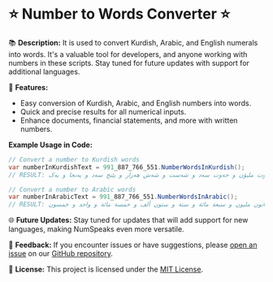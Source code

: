 
# ⭐ Number to Words Converter ⭐

📚 **Description:**
It is used to convert Kurdish, Arabic, and English numerals into words. It's a valuable tool for developers, and anyone working with numbers in these scripts. Stay tuned for future updates with support for additional languages.

🚀 **Features:**
- Easy conversion of Kurdish, Arabic, and English numbers into words.
- Quick and precise results for all numerical inputs.
- Enhance documents, financial statements, and more with written numbers.


**Example Usage in Code:**

```csharp
// Convert a number to Kurdish words
var numberInKurdishText = 991_887_766_551.NumberWordsInKurdish();
// RESULT: نۆ سەد و نۆوەت و یەک ملیار و هەشت سەد و هەشتا و حەوت ملیۆن و حەوت سەد و شەست و شەش هەزار و پێنج سەد و پەنجا و یەک

// Convert a number to Arabic words
var numberInArabicText = 991_887_766_551.NumberWordsInArabic();
// RESULT: تسعة مائة و واحد و تسعون مليار و ثمانية مائة و سبعة و ثمانون مليون و سبعة مائة و ستة و ستون ألف و خمسة مائة و واحد و خمسون
```




🌐 **Future Updates:**
Stay tuned for updates that will add support for new languages, making NumSpeaks even more versatile.

📣 **Feedback:**
If you encounter issues or have suggestions, please [open an issue](https://github.com/karwanessmat/NumberToKurdishWords/issues) on our [GitHub repository](https://github.com/karwanessmat/NumberToKurdishWords).

📄 **License:**
This project is licensed under the [MIT License](LICENSE).
